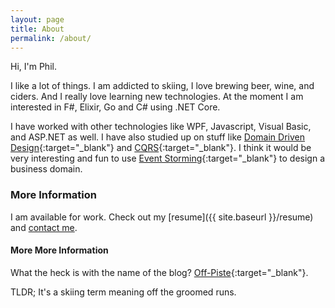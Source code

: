 ```yaml
---
layout: page
title: About
permalink: /about/
---
```


Hi, I'm Phil.

  I like a lot of things. I am addicted to skiing, I love brewing beer, wine, and ciders. And I really love learning new technologies. At the moment I am interested
in F#, Elixir, Go and C# using .NET Core. 

I have worked with other technologies like WPF, Javascript, Visual Basic, and ASP.NET as well.  I have also studied up on stuff like [Domain Driven Design](https://en.wikipedia.org/wiki/Domain-driven_design){:target="_blank"} and 
[CQRS](http://martinfowler.com/bliki/CQRS.html){:target="_blank"}.  I think it would be very interesting and fun to use [Event Storming](http://ziobrando.blogspot.com/2013/11/introducing-event-storming.html){:target="_blank"}
to design a business domain.

### More Information

I am available for work.  Check out my [resume]({{ site.baseurl }}/resume) and [contact me](mailto:phil.cleveland@gmail.com).

#### More More Information

What the heck is with the name of the blog? [Off-Piste](https://en.oxforddictionaries.com/definition/us/off-piste){:target="_blank"}.  

TLDR; It's a skiing term meaning off the groomed runs.